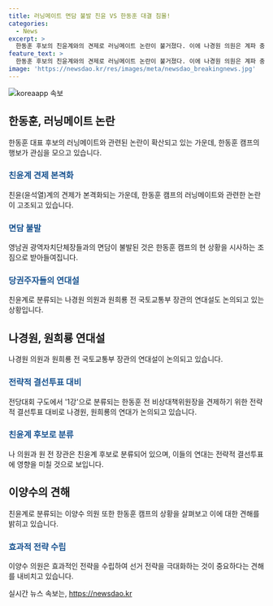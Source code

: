 ```yaml
---
title: 러닝메이트 면담 불발 친윤 VS 한동훈 대결 침몰!
categories:
  - News
excerpt: >
  한동훈 후보의 친윤계와의 견제로 러닝메이트 논란이 불거졌다. 이에 나경원 의원은 계파 충돌을 우려하며 비판하고, 원희룡 전 장관과의 연대설도 소문이 퍼지고 있다. 또한, 한 전 장 에게 강도 높은 비판을 이어가는 홍준표 대구시장의 행보와 대표 후보들의 대규모 파견 논란으로 당내 분위기가 고조되고 있다. 결선투표에 대비해 연대를 통해 승부를 뒤집을 수도 있을 것으로 전망되며, 이를 표명하고 있는 인사들도 있어 뜨거운 관심이 집중되고 있다.
feature_text: >
  한동훈 후보의 친윤계와의 견제로 러닝메이트 논란이 불거졌다. 이에 나경원 의원은 계파 충돌을 우려하며 비판하고, 원희룡 전 장관과의 연대설도 소문이 퍼지고 있다. 또한, 한 전 장 에게 강도 높은 비판을 이어가는 홍준표 대구시장의 행보와 대표 후보들의 대규모 파견 논란으로 당내 분위기가 고조되고 있다. 결선투표에 대비해 연대를 통해 승부를 뒤집을 수도 있을 것으로 전망되며, 이를 표명하고 있는 인사들도 있어 뜨거운 관심이 집중되고 있다.
image: 'https://newsdao.kr/res/images/meta/newsdao_breakingnews.jpg'
---
```


<p><img src="https://newsdao.kr/res/images/meta/newsdao_breakingnews.jpg" alt="koreaapp 속보" /></p>

<h2 data-ke-size="size26">한동훈, 러닝메이트 논란</h2>

<p data-ke-size="size16">한동훈 대표 후보의 러닝메이트와 관련된 논란이 확산되고 있는 가운데, 한동훈 캠프의 행보가 관심을 모으고 있습니다. </p>

<h3><b><span style="color: #1a5490;">친윤계 견제 본격화</span></b></h3>

<p data-ke-size="size16">친윤(윤석열)계의 견제가 본격화되는 가운데, 한동훈 캠프의 러닝메이트와 관련한 논란이 고조되고 있습니다.</p>

<h3><b><span style="color: #1a5490;">면담 불발</span></b></h3>

<p data-ke-size="size16">영남권 광역자치단체장들과의 면담이 불발된 것은 한동훈 캠프의 현 상황을 시사하는 조짐으로 받아들여집니다.</p>

<h3><b><span style="color: #1a5490;">당권주자들의 연대설</span></b></h3>

<p data-ke-size="size16">친윤계로 분류되는 나경원 의원과 원희룡 전 국토교통부 장관의 연대설도 논의되고 있는 상황입니다.</p>

<h2 data-ke-size="size26">나경원, 원희룡 연대설</h2>

<p data-ke-size="size16">나경원 의원과 원희룡 전 국토교통부 장관의 연대설이 논의되고 있습니다.</p>

<h3><b><span style="color: #1a5490;">전략적 결선투표 대비</span></b></h3>

<p data-ke-size="size16">전당대회 구도에서 '1강'으로 분류되는 한동훈 전 비상대책위원장을 견제하기 위한 전략적 결선투표 대비로 나경원, 원희룡의 연대가 논의되고 있습니다.</p>

<h3><b><span style="color: #1a5490;">친윤계 후보로 분류</span></b></h3>

<p data-ke-size="size16">나 의원과 원 전 장관은 친윤계 후보로 분류되어 있으며, 이들의 연대는 전략적 결선투표에 영향을 미칠 것으로 보입니다.</p>

<h2 data-ke-size="size26">이양수의 견해</h2>

<p data-ke-size="size16">친윤계로 분류되는 이양수 의원 또한 한동훈 캠프의 상황을 살펴보고 이에 대한 견해를 밝히고 있습니다.</p>

<h3><b><span style="color: #1a5490;">효과적 전략 수립</span></b></h3>

<p data-ke-size="size16">이양수 의원은 효과적인 전략을 수립하여 선거 전략을 극대화하는 것이 중요하다는 견해를 내비치고 있습니다.</p>
실시간 뉴스 속보는, <a href="https://newsdao.kr" rel="dofollow">https://newsdao.kr</a>


